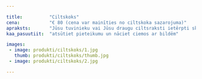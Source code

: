 ```yaml
---

title:          "Ciltskoks"
cena:           "€ 80 (cena var mainīties no ciltskoka sazarojuma)"
apraksts:       "Jūsu tuvinieku vai Jūsu draugu ciltsraksti ietērpti skaistā dizainā un gatavi pasniegšanai! Saknes un atgādinājums ar ko lepoties! Oriģināla dāvana pasniegšanai ģimenes lokā."
kaa_pasuutiit:  "atsūtiet pieteikumu un nāciet ciemos ar bildēm"

images:
 - image: produkti/ciltskoks/1.jpg
   thumb: produkti/ciltskoks/thumb.jpg
 - image: produkti/ciltskoks/2.jpg

---
```

